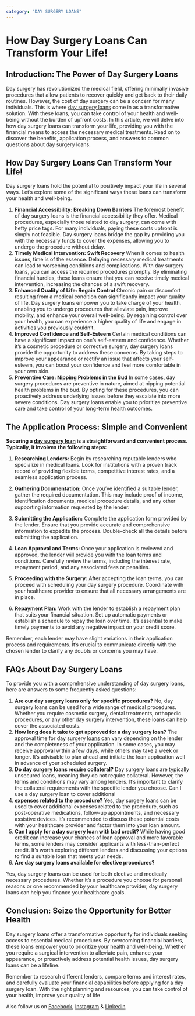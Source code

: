 ```yaml
---
category: "DAY SURGERY LOANS"
---
```


# How Day Surgery Loans Can Transform Your Life!

## Introduction: The Power of Day Surgery Loans

Day surgery has revolutionized the medical field, offering minimally invasive procedures that allow patients to recover quickly and get back to their daily routines. However, the cost of day surgery can be a concern for many individuals. This is where [day surgery loans](https://dental.tlc.com.au/dental/) come in as a transformative solution. With these loans, you can take control of your health and well-being without the burden of upfront costs. In this article, we will delve into how day surgery loans can transform your life, providing you with the financial means to access the necessary medical treatments. Read on to discover the benefits, application process, and answers to common questions about day surgery loans.

## How Day Surgery Loans Can Transform Your Life!

Day surgery loans hold the potential to positively impact your life in several ways. Let’s explore some of the significant ways these loans can transform your health and well-being.

1.  **Financial Accessibility: Breaking Down Barriers**
    The foremost benefit of day surgery loans is the financial accessibility they offer. Medical procedures, especially those related to day surgery, can come with hefty price tags. For many individuals, paying these costs upfront is simply not feasible. Day surgery loans bridge the gap by providing you with the necessary funds to cover the expenses, allowing you to undergo the procedure without delay.
2.  **Timely Medical Intervention: Swift Recovery**
    When it comes to health issues, time is of the essence. Delaying necessary medical treatments can lead to worsening conditions and complications. With day surgery loans, you can access the required procedures promptly. By eliminating financial hurdles, these loans ensure that you can receive timely medical intervention, increasing the chances of a swift recovery.
3.  **Enhanced Quality of Life: Regain Control**
    Chronic pain or discomfort resulting from a medical condition can significantly impact your quality of life. Day surgery loans empower you to take charge of your health, enabling you to undergo procedures that alleviate pain, improve mobility, and enhance your overall well-being. By regaining control over your health, you can experience a higher quality of life and engage in activities you previously couldn’t.
4.  **Improved Confidence and Self-Esteem**
    Certain medical conditions can have a significant impact on one’s self-esteem and confidence. Whether it’s a cosmetic procedure or corrective surgery, day surgery loans provide the opportunity to address these concerns. By taking steps to improve your appearance or rectify an issue that affects your self-esteem, you can boost your confidence and feel more comfortable in your own skin.
5.  **Preventive Care: Nipping Problems in the Bud**
    In some cases, day surgery procedures are preventive in nature, aimed at nipping potential health problems in the bud. By opting for these procedures, you can proactively address underlying issues before they escalate into more severe conditions. Day surgery loans enable you to prioritize preventive care and take control of your long-term health outcomes.

## The Application Process: Simple and Convenient

**Securing a [day surgery loan](https://tlc.com.au/why-have-online-day-surgery-loans-become-so-popular/) is a straightforward and convenient process. Typically, it involves the following steps:**

1.  **Researching Lenders:** Begin by researching reputable lenders who specialize in medical loans. Look for institutions with a proven track record of providing flexible terms, competitive interest rates, and a seamless application process.

2.  **Gathering Documentation:** Once you’ve identified a suitable lender, gather the required documentation. This may include proof of income, identification documents, medical procedure details, and any other supporting information requested by the lender.

3.  **Submitting the Application:** Complete the application form provided by the lender. Ensure that you provide accurate and comprehensive information to expedite the process. Double-check all the details before submitting the application.

4.  **Loan Approval and Terms:** Once your application is reviewed and approved, the lender will provide you with the loan terms and conditions. Carefully review the terms, including the interest rate, repayment period, and any associated fees or penalties.

5.  **Proceeding with the Surgery:** After accepting the loan terms, you can proceed with scheduling your day surgery procedure. Coordinate with your healthcare provider to ensure that all necessary arrangements are in place.

6.  **Repayment Plan:** Work with the lender to establish a repayment plan that suits your financial situation. Set up automatic payments or establish a schedule to repay the loan over time. It’s essential to make timely payments to avoid any negative impact on your credit score.

Remember, each lender may have slight variations in their application process and requirements. It’s crucial to communicate directly with the chosen lender to clarify any doubts or concerns you may have.

## FAQs About Day Surgery Loans

To provide you with a comprehensive understanding of day surgery loans, here are answers to some frequently asked questions:

1.  **Are our day surgery loans only for specific procedures?**
    No, day surgery loans can be used for a wide range of medical procedures. Whether you require cosmetic surgery, dental treatments, orthopedic procedures, or any other day surgery intervention, these loans can help cover the associated costs.
2.  **How long does it take to get approved for a day surgery loan?**
    The approval time for day surgery [loans](https://tlc.com.au/) can vary depending on the lender and the completeness of your application. In some cases, you may receive approval within a few days, while others may take a week or longer. It’s advisable to plan ahead and initiate the loan application well in advance of your scheduled surgery.
3.  **Do day surgery loans require collateral?**
    Day surgery loans are typically unsecured loans, meaning they do not require collateral. However, the terms and conditions may vary among lenders. It’s important to clarify the collateral requirements with the specific lender you choose.
    Can I use a day surgery loan to cover additional
4.  **expenses related to the procedure?**
    Yes, day surgery loans can be used to cover additional expenses related to the procedure, such as post-operative medications, follow-up appointments, and necessary assistive devices. It’s recommended to discuss these potential costs with your healthcare provider and factor them into your loan amount.
5.  **Can I apply for a day surgery loan with bad credit?**
    While having good credit can increase your chances of loan approval and more favorable terms, some lenders may consider applicants with less-than-perfect credit. It’s worth exploring different lenders and discussing your options to find a suitable loan that meets your needs.
6.  **Are day surgery loans available for elective procedures?**

Yes, day surgery loans can be used for both elective and medically necessary procedures. Whether it’s a procedure you choose for personal reasons or one recommended by your healthcare provider, day surgery loans can help you finance your healthcare goals.

## Conclusion: Seize the Opportunity for Better Health

Day surgery loans offer a transformative opportunity for individuals seeking access to essential medical procedures. By overcoming financial barriers, these loans empower you to prioritize your health and well-being. Whether you require a surgical intervention to alleviate pain, enhance your appearance, or proactively address potential health issues, day surgery loans can be a lifeline.

Remember to research different lenders, compare terms and interest rates, and carefully evaluate your financial capabilities before applying for a day surgery loan. With the right planning and resources, you can take control of your health, improve your quality of life

Also follow us on [Facebook](https://www.facebook.com/totallifestylecredit/), [Instagram](https://www.instagram.com/tlc.social/) & [LinkedIn](https://www.linkedin.com/in/tim-boon-bba34350/?trk=org-employees_profile-result-card_result-card_full-click)
